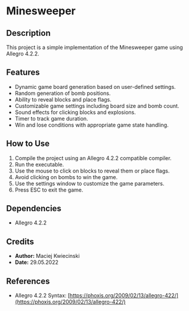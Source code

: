 # Minesweeper
## Description

This project is a simple implementation of the Minesweeper game using Allegro 4.2.2.

## Features

- Dynamic game board generation based on user-defined settings.
- Random generation of bomb positions.
- Ability to reveal blocks and place flags.
- Customizable game settings including board size and bomb count.
- Sound effects for clicking blocks and explosions.
- Timer to track game duration.
- Win and lose conditions with appropriate game state handling.

## How to Use

1. Compile the project using an Allegro 4.2.2 compatible compiler.
2. Run the executable.
3. Use the mouse to click on blocks to reveal them or place flags.
4. Avoid clicking on bombs to win the game.
5. Use the settings window to customize the game parameters.
6. Press ESC to exit the game.

## Dependencies

- Allegro 4.2.2

## Credits

- **Author:** Maciej Kwiecinski
- **Date:** 29.05.2022

## References

- Allegro 4.2.2 Syntax: [https://phoxis.org/2009/02/13/allegro-422/](https://phoxis.org/2009/02/13/allegro-422/)
